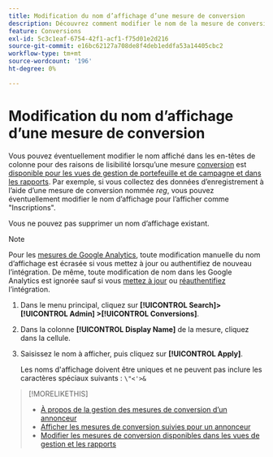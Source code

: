 ```yaml
---
title: Modification du nom d’affichage d’une mesure de conversion
description: Découvrez comment modifier le nom de la mesure de conversion qui s’affiche dans les en-têtes de colonne dans les vues de gestion et les rapports.
feature: Conversions
exl-id: 5c3c1eaf-6754-42f1-acf1-f75d01e2d216
source-git-commit: e16bc62127a708de8f4deb1eddfa53a14405cbc2
workflow-type: tm+mt
source-wordcount: '196'
ht-degree: 0%

---
```


# Modification du nom d’affichage d’une mesure de conversion

Vous pouvez éventuellement modifier le nom affiché dans les en-têtes de colonne pour des raisons de lisibilité lorsqu’une mesure [conversion](/help/search-social-commerce/glossary.md#c-d) est [ disponible pour les vues de gestion de portefeuille et de campagne et dans les rapports](conversion-metric-edit-available.md). Par exemple, si vous collectez des données d’enregistrement à l’aide d’une mesure de conversion nommée *reg*, vous pouvez éventuellement modifier le nom d’affichage pour l’afficher comme &quot;Inscriptions&quot;.

Vous ne pouvez pas supprimer un nom d’affichage existant.

>[!NOTE]
>
>Pour les [mesures de Google Analytics](/help/search-social-commerce/admin/data-sources/data-source-about.md), toute modification manuelle du nom d’affichage est écrasée si vous mettez à jour ou authentifiez de nouveau l’intégration. De même, toute modification de nom dans les Google Analytics est ignorée sauf si vous [mettez à jour](/help/search-social-commerce/admin/data-sources/data-source-edit.md) ou [réauthentifiez](/help/search-social-commerce/admin/data-sources/data-source-reauthenticate.md) l’intégration.

1. Dans le menu principal, cliquez sur **[!UICONTROL Search]> [!UICONTROL Admin] >[!UICONTROL Conversions]**.

1. Dans la colonne **[!UICONTROL Display Name]** de la mesure, cliquez dans la cellule.

1. Saisissez le nom à afficher, puis cliquez sur **[!UICONTROL Apply]**.

   Les noms d&#39;affichage doivent être uniques et ne peuvent pas inclure les caractères spéciaux suivants : `\"<'>&`

>[!MORELIKETHIS]
>
>* [À propos de la gestion des mesures de conversion d’un annonceur](conversion-metric-about.md)
>* [Afficher les mesures de conversion suivies pour un annonceur](conversion-metric-view-tracked.md)
>* [Modifier les mesures de conversion disponibles dans les vues de gestion et les rapports](conversion-metric-edit-available.md)
